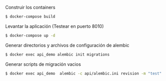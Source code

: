 Construir los containers
```sh
$ docker-compose build
```

Levantar la aplicación (Testear en puerto 8010)
```sh
$ docker-compose up -d
```

Generar directorios y archivos de configuración de alembic
```sh
$ docker exec api_demo alembic init migrations
```

Generar scripts de migración vacios
```sh
$ docker exec api_demo  alembic -c api/alembic.ini revision -m "test"
```